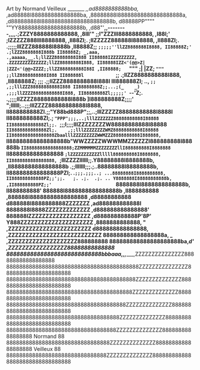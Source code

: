 Art by Normand Veilleux
                                  _______
                           _,,ad8888888888bba,_
                        ,ad88888I888888888888888ba,
                      ,88888888I88888888888888888888a,
                    ,d888888888I8888888888888888888888b,
                   d88888PP"""" ""YY88888888888888888888b,
                 ,d88"'__,,--------,,,,.;ZZZY8888888888888,
                ,8IIl'"                ;;l"ZZZIII8888888888,
               ,I88l;'                  ;lZZZZZ888III8888888,
             ,II88Zl;.                  ;llZZZZZ888888I888888,
            ,II888Zl;.                .;;;;;lllZZZ888888I8888b
           ,II8888Z;;                 `;;;;;''llZZ8888888I8888,
           II88888Z;'                        .;lZZZ8888888I888b
           II88888Z; _,aaa,      .,aaaaa,__.l;llZZZ88888888I888
           II88888IZZZZZZZZZ,  .ZZZZZZZZZZZZZZ;llZZ88888888I888,
           II88888IZZ<'(@@>Z|  |ZZZ<'(@@>ZZZZ;;llZZ888888888I88I
          ,II88888;   `""" ;|  |ZZ; `"""     ;;llZ8888888888I888
          II888888l            `;;          .;llZZ8888888888I888,
         ,II888888Z;           ;;;        .;;llZZZ8888888888I888I
         III888888Zl;    ..,   `;;       ,;;lllZZZ88888888888I888
         II88888888Z;;...;(_    _)      ,;;;llZZZZ88888888888I888,
         II88888888Zl;;;;;' `--'Z;.   .,;;;;llZZZZ88888888888I888b
         ]I888888888Z;;;;'   ";llllll;..;;;lllZZZZ88888888888I8888,
         II888888888Zl.;;"Y88bd888P";;,..;lllZZZZZ88888888888I8888I
         II8888888888Zl;.; `"PPP";;;,..;lllZZZZZZZ88888888888I88888
         II888888888888Zl;;. `;;;l;;;;lllZZZZZZZZW88888888888I88888
         `II8888888888888Zl;.    ,;;lllZZZZZZZZWMZ88888888888I88888
          II8888888888888888ZbaalllZZZZZZZZZWWMZZZ8888888888I888888,
          `II88888888888888888b"WWZZZZZWWWMMZZZZZZI888888888I888888b
           `II88888888888888888;ZZMMMMMMZZZZZZZZllI888888888I8888888
            `II8888888888888888 `;lZZZZZZZZZZZlllll888888888I8888888,
             II8888888888888888, `;lllZZZZllllll;;.Y88888888I8888888b,
            ,II8888888888888888b   .;;lllllll;;;.;..88888888I88888888b,
            II888888888888888PZI;.  .`;;;.;;;..; ...88888888I8888888888,
            II888888888888PZ;;';;.   ;. .;.  .;. .. Y8888888I88888888888b,
           ,II888888888PZ;;'                        `8888888I8888888888888b,
           II888888888'                              888888I8888888888888888b
          ,II888888888                              ,888888I88888888888888888
         ,d88888888888                              d888888I8888888888ZZZZZZZ
      ,ad888888888888I                              8888888I8888ZZZZZZZZZZZZZ
    ,d888888888888888'                              888888IZZZZZZZZZZZZZZZZZZ
  ,d888888888888P'8P'                               Y888ZZZZZZZZZZZZZZZZZZZZZ
 ,8888888888888,  "                                 ,ZZZZZZZZZZZZZZZZZZZZZZZZ
d888888888888888,                                ,ZZZZZZZZZZZZZZZZZZZZZZZZZZZ
888888888888888888a,      _                    ,ZZZZZZZZZZZZZZZZZZZZ888888888
888888888888888888888ba,_d'                  ,ZZZZZZZZZZZZZZZZZ88888888888888
8888888888888888888888888888bbbaaa,,,______,ZZZZZZZZZZZZZZZ888888888888888888
88888888888888888888888888888888888888888ZZZZZZZZZZZZZZZ888888888888888888888
8888888888888888888888888888888888888888ZZZZZZZZZZZZZZ88888888888888888888888
888888888888888888888888888888888888888ZZZZZZZZZZZZZZ888888888888888888888888
8888888888888888888888888888888888888ZZZZZZZZZZZZZZ88888888888888888888888888
88888888888888888888888888888888888ZZZZZZZZZZZZZZ8888888888888888888888888888
8888888888888888888888888888888888ZZZZZZZZZZZZZZ88888888888888888 Normand  88
88888888888888888888888888888888ZZZZZZZZZZZZZZ8888888888888888888 Veilleux 88
8888888888888888888888888888888ZZZZZZZZZZZZZZ88888888888888888888888888888888

